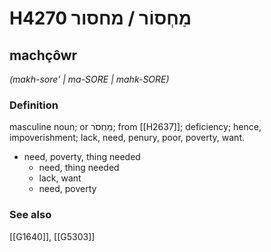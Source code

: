 # H4270 מַחְסוֹר / מחסור

## machçôwr

_(makh-sore' | ma-SORE | mahk-SORE)_

### Definition

masculine noun; or מַחְסֹר; from [[H2637]]; deficiency; hence, impoverishment; lack, need, penury, poor, poverty, want.

- need, poverty, thing needed
    - need, thing needed
    - lack, want
    - need, poverty
### See also

[[G1640]], [[G5303]]

